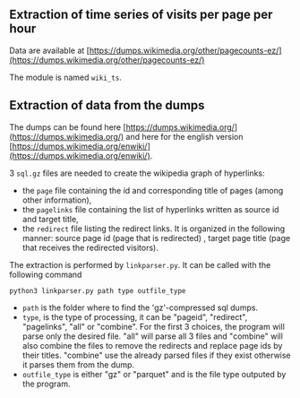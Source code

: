 ## Extraction of time series of visits per page per hour

Data are available at [https://dumps.wikimedia.org/other/pagecounts-ez/](https://dumps.wikimedia.org/other/pagecounts-ez/)

The module is named `wiki_ts`.

## Extraction of data from the dumps

The dumps can be found here [https://dumps.wikimedia.org/](https://dumps.wikimedia.org/) and here for the english version [https://dumps.wikimedia.org/enwiki/](https://dumps.wikimedia.org/enwiki/).

3 `sql.gz` files are needed to create the wikipedia graph of hyperlinks: 

* the `page` file containing the id and corresponding title of pages (among other information),
* the `pagelinks` file containing the list of hyperlinks written as source id and target title,
* the `redirect` file listing the redirect links. It is organized in the following manner: source page id (page that is redirected) , target page title (page that receives the redirected visitors).

The extraction is performed by `linkparser.py`. It can be called with the following command
```
python3 linkparser.py path type outfile_type
```
* `path` is the folder where to find the 'gz'-compressed sql dumps.
* `type`, is the type of processing, it can be "pageid", "redirect", "pagelinks", "all" or "combine". For the first 3 choices, the program will parse only the desired file. "all" will parse all 3 files and "combine" will also combine the files to remove the redirects and replace page ids by their titles. "combine" use the already parsed files if they exist otherwise it parses them from the dump.
* `outfile_type` is either "gz" or "parquet" and is the file type outputed by the program.



